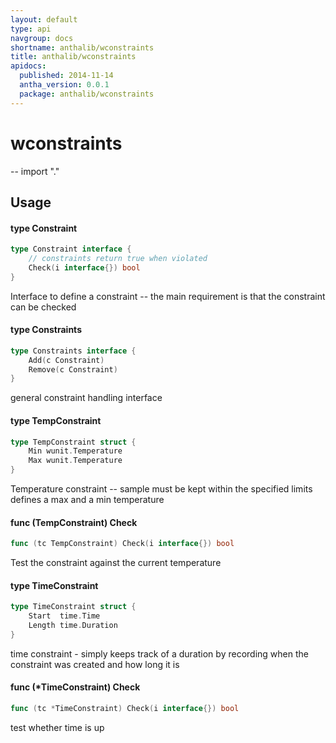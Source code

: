 ```yaml
---
layout: default
type: api
navgroup: docs
shortname: anthalib/wconstraints
title: anthalib/wconstraints
apidocs:
  published: 2014-11-14
  antha_version: 0.0.1
  package: anthalib/wconstraints
---
```

# wconstraints
--
    import "."


## Usage

#### type Constraint

```go
type Constraint interface {
	// constraints return true when violated
	Check(i interface{}) bool
}
```

Interface to define a constraint -- the main requirement is that the constraint
can be checked

#### type Constraints

```go
type Constraints interface {
	Add(c Constraint)
	Remove(c Constraint)
}
```

general constraint handling interface

#### type TempConstraint

```go
type TempConstraint struct {
	Min wunit.Temperature
	Max wunit.Temperature
}
```

Temperature constraint -- sample must be kept within the specified limits
defines a max and a min temperature

#### func (TempConstraint) Check

```go
func (tc TempConstraint) Check(i interface{}) bool
```
Test the constraint against the current temperature

#### type TimeConstraint

```go
type TimeConstraint struct {
	Start  time.Time
	Length time.Duration
}
```

time constraint - simply keeps track of a duration by recording when the
constraint was created and how long it is

#### func (*TimeConstraint) Check

```go
func (tc *TimeConstraint) Check(i interface{}) bool
```
test whether time is up
